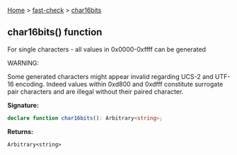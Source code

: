 [Home](/) &gt; [fast-check](../fast-check.md) &gt; [char16bits](char16bits.md)

## char16bits() function

For single characters - all values in 0x0000-0xffff can be generated

WARNING:

Some generated characters might appear invalid regarding UCS-2 and UTF-16 encoding. Indeed values within 0xd800 and 0xdfff constitute surrogate pair characters and are illegal without their paired character.

<b>Signature:</b>

```typescript
declare function char16bits(): Arbitrary<string>;
```
<b>Returns:</b>

`Arbitrary<string>`

